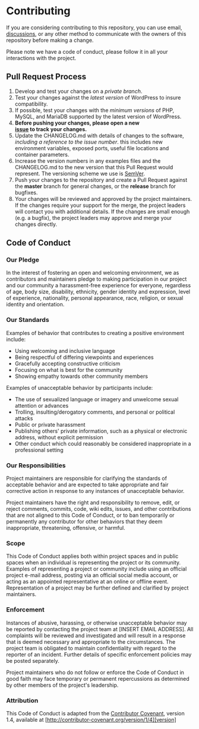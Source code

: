 # Contributing

If you are considering contributing to this repository, you can use email, 
[discussions](https://github.com/graybirchsolutions/amc-activities-shortcode/discussions), or
any other method to communicate with the owners of this repository before making a change. 

Please note we have a code of conduct, please follow it in all your interactions with the project.

## Pull Request Process

1. Develop and test your changes on a *private branch*.
2. Test your changes against the *latest version* of WordPress to insure compatibility.
3. If possible, test your changes with the *minimum versions* of PHP, MySQL, and MariaDB supported by the 
   latest version of WordPress.
4. **Before pushing your changes, please open a new  
   [issue](https://github.com/graybirchsolutions/amc-activities-shortcode/issues) to track your changes.**
5. Update the CHANGELOG.md with details of changes to the software, *including a reference to the issue number*.
   this includes new environment variables, exposed ports, useful file locations and container parameters.
6. Increase the version numbers in any examples files and the CHANGELOG.md to the new version that this
   Pull Request would represent. The versioning scheme we use is [SemVer](http://semver.org/).
7. Push your changes to the repository and create a Pull Request against the **master** branch for general 
   changes, or the **release** branch for bugfixes.
8. Your changes will be reviewed and approved by the project maintainers. If the changes require your support
   for the merge, the project leaders will contact you with additional details. If the changes are small enough 
   (e.g. a bugfix), the project leaders may approve and merge your changes directly.

## Code of Conduct

### Our Pledge

In the interest of fostering an open and welcoming environment, we as
contributors and maintainers pledge to making participation in our project and
our community a harassment-free experience for everyone, regardless of age, body
size, disability, ethnicity, gender identity and expression, level of experience,
nationality, personal appearance, race, religion, or sexual identity and
orientation.

### Our Standards

Examples of behavior that contributes to creating a positive environment
include:

* Using welcoming and inclusive language
* Being respectful of differing viewpoints and experiences
* Gracefully accepting constructive criticism
* Focusing on what is best for the community
* Showing empathy towards other community members

Examples of unacceptable behavior by participants include:

* The use of sexualized language or imagery and unwelcome sexual attention or
advances
* Trolling, insulting/derogatory comments, and personal or political attacks
* Public or private harassment
* Publishing others' private information, such as a physical or electronic
  address, without explicit permission
* Other conduct which could reasonably be considered inappropriate in a
  professional setting

### Our Responsibilities

Project maintainers are responsible for clarifying the standards of acceptable
behavior and are expected to take appropriate and fair corrective action in
response to any instances of unacceptable behavior.

Project maintainers have the right and responsibility to remove, edit, or
reject comments, commits, code, wiki edits, issues, and other contributions
that are not aligned to this Code of Conduct, or to ban temporarily or
permanently any contributor for other behaviors that they deem inappropriate,
threatening, offensive, or harmful.

### Scope

This Code of Conduct applies both within project spaces and in public spaces
when an individual is representing the project or its community. Examples of
representing a project or community include using an official project e-mail
address, posting via an official social media account, or acting as an appointed
representative at an online or offline event. Representation of a project may be
further defined and clarified by project maintainers.

### Enforcement

Instances of abusive, harassing, or otherwise unacceptable behavior may be
reported by contacting the project team at [INSERT EMAIL ADDRESS]. All
complaints will be reviewed and investigated and will result in a response that
is deemed necessary and appropriate to the circumstances. The project team is
obligated to maintain confidentiality with regard to the reporter of an incident.
Further details of specific enforcement policies may be posted separately.

Project maintainers who do not follow or enforce the Code of Conduct in good
faith may face temporary or permanent repercussions as determined by other
members of the project's leadership.

### Attribution

This Code of Conduct is adapted from the [Contributor Covenant][homepage], version 1.4,
available at [http://contributor-covenant.org/version/1/4][version]

[homepage]: http://contributor-covenant.org
[version]: http://contributor-covenant.org/version/1/4/